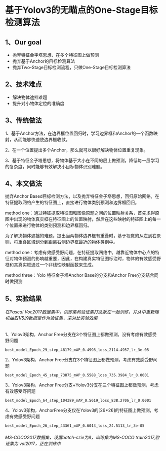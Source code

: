 # 基于Yolov3的无瞄点的One-Stage目标检测算法

## 1、Our goal

- 抛弃特征金字塔思想，在多个特征图上做预测
- 抛弃基于Anchor的目标检测算法
- 抛弃Two-Stage目标检测流程，只做One-Stage目标检测算法

## 2、技术难点

- 解决物体遮挡难题
- 提升对小物体定位的准确度

## 3、传统做法

1、基于Anchor方法，在边界框位置回归时，学习边界框和Anchor的一个函数映射，从而能够快速使边界框收敛。

2、在一个位置提出多个Anchor，那么就可以很好解决物体位置重复现象。

3、基于特征金子塔思想，将物体基于大小在不同的层上做预测，降低每一层学习的复杂度，同时能够有效解决小目标物体识别难题。

## 4、本文做法

抛弃Anchor Based目标检测方法，以及抛弃特征金子塔思想，回归原始网络，在特征提取网络产生的特征图上，直接进行物体类别预测和边界框回归。

method one：通过特征提取特征图和图像原题之间的位置映射关系，首先求得原图中出现的物体真实框在特征图上的位置映射，然后在这些映射的特征图上的每一个位置来进行物体的类别预测和边界框回归。

为了解决物体遮挡的难题，提出当两物体边界框有重叠时，基于视觉的从左到右原则，将重叠区域划分到距离右侧边界框最近的物体类别中。

method one：考虑有效感受野问题，在特征提取网络中，越靠近物体中心点的特征对物体预测的影响越重要，因此，在构建真实特征图标注时，物体的有效感受野框和其真实框通过一个非线性映射函数来生成。

method three：Yolo 特征金子塔Anchor Base的分支和Anchor Free分支结合同时做预测

## 5、实验结果

###### 在Pascal Voc2017数据集中，训练集和验证集打乱放在一起训练，并从中重新随机抽取1/5的数据量作为验证集，来对比实验效果

1、Yolov3架构，Anchor Free分支在3个特征图上都做预测，没有考虑有效感受野问题

`best_model_Epoch_29_step_48179_mAP_0.4998_loss_2114.4957_lr_3e-05`

2、Yolov3架构，Anchor Free分支在3个特征图上都做预测，考虑有效感受野问题

`best_model_Epoch_45_step_73875_mAP_0.5588_loss_735.3984_lr_0.0001`

3、Yolov3架构，Anchor Free分支+Yolov3分支在三个特征图上都做预测，考虑有效感受野问题

`best_model_Epoch_64_step_104389_mAP_0.5619_loss_838.2706_lr_0.0001`

4、Yolov3架构，AnchorFree分支仅在Yolov3的[26*26]的特征图上做预测，考虑有效感受野问题

`best_model_Epoch_26_step_43361_mAP_0.6013_loss_24.5113_lr_3e-05`

###### MS-COCO2017数据集，设置batch-szie为8，训练集为MS-COCO train2017,验证集为 val2017，正在训练中